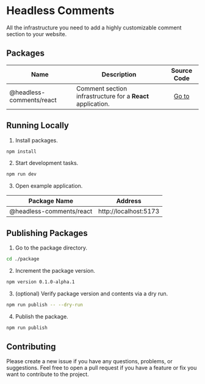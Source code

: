 # Headless Comments

All the infrastructure you need to add a highly customizable comment section to your website.

## Packages

| Name                     | Description                                                 |                                 Source Code                                 |
| ------------------------ | ----------------------------------------------------------- | :-------------------------------------------------------------------------: |
| @headless-comments/react | Comment section infrastructure for a **React** application. | [Go to](https://github.com/sdodson99/headless-comments/tree/master/package) |

## Running Locally

1. Install packages.

```bash
npm install
```

2. Start development tasks.

```bash
npm run dev
```

3. Open example application.

| Package Name             | Address               |
| ------------------------ | --------------------- |
| @headless-comments/react | http://localhost:5173 |

## Publishing Packages

1. Go to the package directory.

```bash
cd ./package
```

2. Increment the package version.

```bash
npm version 0.1.0-alpha.1
```

3. (optional) Verify package version and contents via a dry run.

```bash
npm run publish -- --dry-run
```

4. Publish the package.

```bash
npm run publish
```

## Contributing

Please create a new issue if you have any questions, problems, or suggestions. Feel free to open a pull request if you have a feature or fix you want to contribute to the project.
